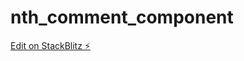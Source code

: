 # nth_comment_component

[Edit on StackBlitz ⚡️](https://stackblitz.com/edit/stackblitz-starters-xvwbyj)